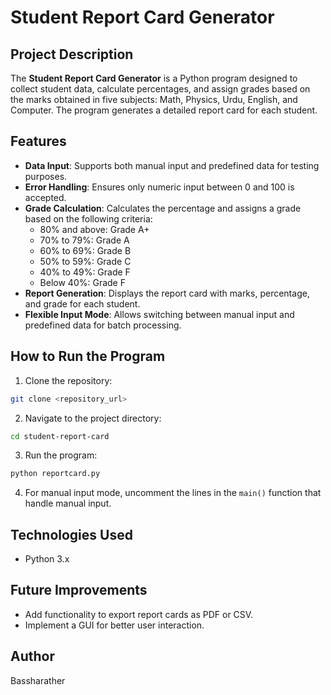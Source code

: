 # Student Report Card Generator

## Project Description
The **Student Report Card Generator** is a Python program designed to collect student data, calculate percentages, and assign grades based on the marks obtained in five subjects: Math, Physics, Urdu, English, and Computer. The program generates a detailed report card for each student.

## Features
- **Data Input**: Supports both manual input and predefined data for testing purposes.
- **Error Handling**: Ensures only numeric input between 0 and 100 is accepted.
- **Grade Calculation**: Calculates the percentage and assigns a grade based on the following criteria:
  - 80% and above: Grade A+
  - 70% to 79%: Grade A
  - 60% to 69%: Grade B
  - 50% to 59%: Grade C
  - 40% to 49%: Grade F
  - Below 40%: Grade F
- **Report Generation**: Displays the report card with marks, percentage, and grade for each student.
- **Flexible Input Mode**: Allows switching between manual input and predefined data for batch processing.

## How to Run the Program
1. Clone the repository:

```bash
git clone <repository_url>
```

2. Navigate to the project directory:

```bash
cd student-report-card
```

3. Run the program:

```bash
python reportcard.py
```

4. For manual input mode, uncomment the lines in the `main()` function that handle manual input.

## Technologies Used
- Python 3.x

## Future Improvements
- Add functionality to export report cards as PDF or CSV.
- Implement a GUI for better user interaction.

## Author
Bassharather